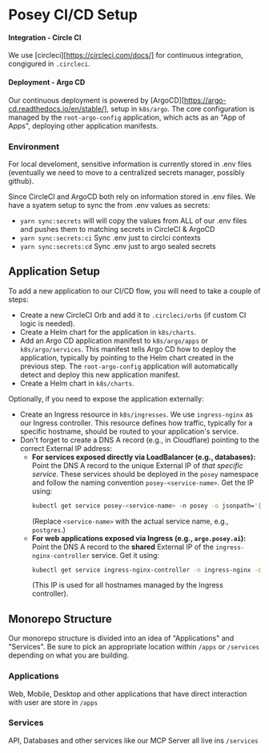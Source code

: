 # Posey CI/CD Setup

#### Integration - Circle CI
We use [circleci][https://circleci.com/docs/] for continuous integration, congigured in `.circleci`.

#### Deployment - Argo CD
Our continuous deployment is powered by [ArgoCD][https://argo-cd.readthedocs.io/en/stable/], setup in `k8s/argo`. The core configuration is managed by the `root-argo-config` application, which acts as an "App of Apps", deploying other application manifests.

### Environment
For local develoment, sensitive information is currently stored in .env files (eventually we need to move to a centralized secrets manager, possibly github).

Since CircleCI and ArgoCD both rely on information stored in .env files. We have a syatem setup to sync the from .env values as secrets:
- `yarn sync:secrets` will will copy the values from ALL of our .env files and pushes them to matching secrets in CircleCI & ArgoCD
- `yarn sync:secrets:ci` Sync .env just to circlci contexts
- `yarn sync:secrets:cd` Sync .env just to argo sealed secrets


## Application Setup
To add a new application to our CI/CD flow, you will need to take a couple of steps:
- Create a new CircleCI Orb and add it to `.circleci/orbs` (if custom CI logic is needed).
- Create a Helm chart for the application in `k8s/charts`.
- Add an Argo CD application manifest to `k8s/argo/apps` or `k8s/argo/services`. This manifest tells Argo CD how to deploy the application, typically by pointing to the Helm chart created in the previous step. The `root-argo-config` application will automatically detect and deploy this new application manifest.
- Create a Helm chart in `k8s/charts`.

Optionally, if you need to expose the application externally:
- Create an Ingress resource in `k8s/ingresses`. We use `ingress-nginx` as our Ingress controller. This resource defines how traffic, typically for a specific hostname, should be routed to your application's service.
- Don't forget to create a DNS A record (e.g., in Cloudflare) pointing to the correct External IP address:
  - **For services exposed directly via LoadBalancer (e.g., databases):** Point the DNS A record to the unique External IP of *that specific service*. These services should be deployed in the `posey` namespace and follow the naming convention `posey-<service-name>`. Get the IP using:
    ```bash
    kubectl get service posey-<service-name> -n posey -o jsonpath='{.status.loadBalancer.ingress[0].ip}' 
    ```
    (Replace `<service-name>` with the actual service name, e.g., `postgres`.)
  - **For web applications exposed via Ingress (e.g., `argo.posey.ai`):** Point the DNS A record to the **shared** External IP of the `ingress-nginx-controller` service. Get it using:
    ```bash
    kubectl get service ingress-nginx-controller -n ingress-nginx -o jsonpath='{.status.loadBalancer.ingress[0].ip}'
    ```
    (This IP is used for all hostnames managed by the Ingress controller).

## Monorepo Structure
Our monorepo structure is divided into an idea of "Applications" and "Services". Be sure to pick an appropriate location within `/apps` or `/services` depending on what you are building.

### Applications
Web, Mobile, Desktop and other applications that have direct interaction with user are store in `/apps`

### Services
API, Databases and other services like our MCP Server all live ins `/services`
